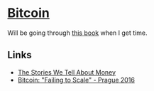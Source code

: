 # [Bitcoin](https://bitcoin.org/en/)
Will be going through [this book](http://chimera.labs.oreilly.com/books/1234000001802/index.html) when I get time.

## Links
- [The Stories We Tell About Money](https://www.youtube.com/watch?v=ONvg9SbauMg&feature=youtu.be)
- [Bitcoin: "Failing to Scale" - Prague 2016](https://www.youtube.com/watch?v=bFOFqNKKns0&feature=youtu.be)